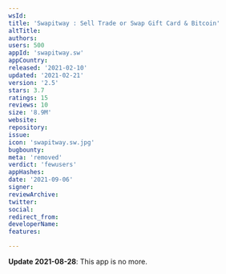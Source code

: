 ```yaml
---
wsId: 
title: 'Swapitway : Sell Trade or Swap Gift Card & Bitcoin'
altTitle: 
authors: 
users: 500
appId: 'swapitway.sw'
appCountry: 
released: '2021-02-10'
updated: '2021-02-21'
version: '2.5'
stars: 3.7
ratings: 15
reviews: 10
size: '8.9M'
website: 
repository: 
issue: 
icon: 'swapitway.sw.jpg'
bugbounty: 
meta: 'removed'
verdict: 'fewusers'
appHashes: 
date: '2021-09-06'
signer: 
reviewArchive: 
twitter: 
social: 
redirect_from: 
developerName: 
features: 

---
```


**Update 2021-08-28**: This app is no more.
